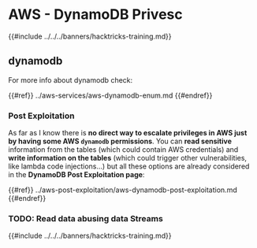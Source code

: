 # AWS - DynamoDB Privesc

{{#include ../../../banners/hacktricks-training.md}}

## dynamodb

For more info about dynamodb check:

{{#ref}}
../aws-services/aws-dynamodb-enum.md
{{#endref}}

### Post Exploitation

As far as I know there is **no direct way to escalate privileges in AWS just by having some AWS `dynamodb` permissions**. You can **read sensitive** information from the tables (which could contain AWS credentials) and **write information on the tables** (which could trigger other vulnerabilities, like lambda code injections...) but all these options are already considered in the **DynamoDB Post Exploitation page**:

{{#ref}}
../aws-post-exploitation/aws-dynamodb-post-exploitation.md
{{#endref}}

### TODO: Read data abusing data Streams

{{#include ../../../banners/hacktricks-training.md}}





